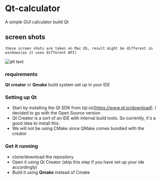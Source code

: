 # Qt-calculator
A simple GUI calculator build Qt

## screen shots
```
these screen shots are taken on Mac OS, result might be different in windows(as it uses different API)
```
![alt text](https://github.com/Arsenic-ATG/Qt-calculator/blob/master/screenshots/Screenshot%202020-06-28%20at%201.57.39%20PM.png?raw=true)

### requirements
**Qt creator** or **Qmake** build system set up in your IDE

### Setting up Qt
* Start by installing the Qt SDK from (qt.io)[https://www.qt.io/download]. I decided to go with the Open Source version
* Qt Creator is a sort of an IDE with internal build tools. So currently, it's a good idea to install this.
* We will not be using CMake since QMake comes bundled with the creator

### Get it running
* clone/download the repository
* Open it using Qt Creator (skip this step if you have set up your ide accordingly)
* Build it using **Qmake** instead of Cmake
